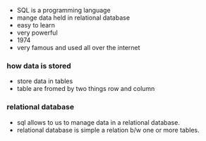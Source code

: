 - SQL is a programming language 
- mange data held in relational database 
- easy to learn
- very powerful
- 1974
- very famous  and used all over the internet 

### how data is stored 
- store data in tables
- table are fromed by two things row and column

### relational database
- sql allows to us to manage data in a relational database.
- relational database is simple a relation b/w one or more tables.
